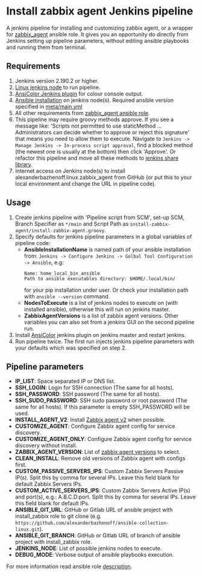 # Install zabbix agent Jenkins pipeline

A jenkins pipeline for installing and customizing zabbix agent, or a wrapper for
[zabbix_agent](https://github.com/alexanderbazhenoff/ansible-collection-linux/tree/main/roles/zabbix_agent)
ansible role. It gives you an opportunity do directly from Jenkins setting up pipeline parameters, without editing
ansible playbooks and running them from terminal.

## Requirements
1. Jenkins version 2.190.2 or higher.
2. [Linux jenkins node](https://www.jenkins.io/doc/book/installing/linux/) to run pipeline.
3. [AnsiColor Jenkins plugin](https://plugins.jenkins.io/ansicolor/) for colour console output.
4. [Ansible installation](https://docs.ansible.com/ansible/latest/installation_guide/intro_installation.html) on
   jenkins node(s). Required ansible version specified in
   [meta/main.yml](https://github.com/alexanderbazhenoff/ansible-collection-linux/blob/main/roles/zabbix_agent/meta/main.yml)
5. All other requirements from
[zabbix_agent ansible role](https://github.com/alexanderbazhenoff/ansible-collection-linux/tree/main/roles/zabbix_agent#requirements).
6. This pipeline may require groovy methods approve. If you see a message like:
   'Scripts not permitted to use staticMethod ... Administrators can decide whether to approve or reject this signature'
   that means you need to allow them to execute. Navigate to `Jenkins -> Manage Jenkins -> In-process script
   approval`, find a blocked method (the newest one is usually at the bottom) then click 'Approve'. Or refactor this
   pipeline and move all these methods to
   [jenkins share library](https://www.jenkins.io/doc/book/pipeline/shared-libraries/).
7. Internet access on Jenkins node(s) to install alexanderbazhenoff.linux.zabbix_agent from GitHub (or put this to your
   local environment and change the URL in pipeline code).

## Usage
1. Create jenkins pipeline with 'Pipeline script from SCM', set-up SCM, Branch Specifier as `*/main` and Script Path as
   `install-zabbix-agent/install-zabbix-agent.groovy`.
2. Specify defaults for jenkins pipeline parameters in a global variables of pipeline code:
   - **AnsibleInstallationName** is named path of your ansible installation from:
     `Jenkins -> Configure Jenkins -> Golbal Tool Configuration -> Ansible`, e.g:
     ```text
     Name: home_local_bin_ansible
     Path to ansible executables directory: $HOME/.local/bin/
     ```
     for your pip installation under user. Or check your installation path with `ansible --version` command.
   - **NodesToExecute** is a list of jenkins nodes to execute on (with installed ansible), otherwise this will run
     on jenkins master.
   - **ZabbixAgentVersions** is a list of zabbix agent versions.
   Other variables you can also set from a jenkins GUI on the second pipeline run.
3. Install [AnsiColor](https://plugins.jenkins.io/ansicolor/) jenkins plugin on jenkins master and restart jenkins.
4. Run pipeline twice. The first run injects jenkins pipeline parameters with your defaults which was specified on
   step 2.

## Pipeline parameters
- **IP_LIST**: Space separated IP or DNS list.
- **SSH_LOGIN**: Login for SSH connection (The same for all hosts).
- **SSH_PASSWORD**: SSH password (The same for all hosts).
- **SSH_SUDO_PASSWORD**: SSH sudo password or root password (The same for all hosts). If this parameter is empty
  SSH_PASSWORD will be used.
- **INSTALL_AGENT_V2**: Install
  [Zabbix agent v2](https://www.zabbix.com/documentation/current/en/manual/concepts/agent2) when possible.
- **CUSTOMIZE_AGENT**: Configure Zabbix agent config for service discovery.
- **CUSTOMIZE_AGENT_ONLY**: Configure Zabbix agent config for service discovery without install.
- **ZABBIX_AGENT_VERSION**: List of [zabbix agent versions](https://www.zabbix.com/download_agents) to select.
- **CLEAN_INSTALL**: Remove old versions of Zabbix agent with configs first.
- **CUSTOM_PASSIVE_SERVERS_IPS**: Custom Zabbix Servers Passive IP(s). Split this by comma for several IPs. Leave this
  field blank for default Zabbix Servers IPs.
- **CUSTOM_ACTIVE_SERVERS_IPS**: Custom Zabbix Servers Active IP(s) and port(s), e.g.: A.B.C.D:port. Split this by comma
  for several IPs. Leave this field blank for default IPs.
- **ANSIBLE_GIT_URL**: GitHub or Gitlab URL of ansible project with install_zabbix role to git clone
  (e.g. `https://github.com/alexanderbazhenoff/ansible-collection-linux.git`).
- **ANSIBLE_GIT_BRANCH**: GitHub or Gitlab URL of branch of ansible project with install_zabbix role.
- **JENKINS_NODE**: List of possible jenkins nodes to execute.
- **DEBUG_MODE**: Verbose output of ansible playbooks execution.

For more information read ansible role
[description](https://github.com/alexanderbazhenoff/ansible-collection-linux/tree/main/roles/zabbix_agent).
